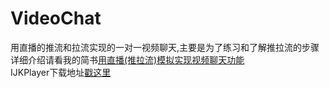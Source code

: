 # VideoChat
用直播的推流和拉流实现的一对一视频聊天,主要是为了练习和了解推拉流的步骤<br/>
详细介绍请看我的简书[用直播(推拉流)模拟实现视频聊天功能](http://www.jianshu.com/p/1b57c02cf9e0)<br/>
IJKPlayer下载地址[戳这里](https://pan.baidu.com/s/1o7Frs06)<br/>
